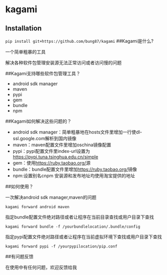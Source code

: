 # kagami
## Installation
`pip install git+https://github.com/bung87/kagami`
##Kagami是什么?

一个简单粗暴的工具

解决各种软件包管理安装源无法正常访问或者访问慢的问题

##Kagami支持哪些软件包管理工具？

* android sdk manager
* maven
* pypi
* gem
* bundle
* npm

##Kagami如何解决这些问题的？

* android sdk manager：简单粗暴地在hosts文件里增加一行使dl-ssl.google.com解析到国内镜像
* maven：maven配置文件里增加oschina镜像配置
* pypi：pypi配置文件里index-url设置为<https://pypi.tuna.tsinghua.edu.cn/simple>
* gem：使用<https://ruby.taobao.org/>源
* bundle：bundle配置文件里增加<https://ruby.taobao.org/>镜像
* npm:设置别名cnpm 安装源和发布地址均使用淘宝提供的地址

##如何使用？

一次解决android sdk manager,maven的问题  

`kagami forward android maven`

指定bundle配置文件绝对路径或者让程序在当前目录查找或用户目录下查找  

`kagami forward bundle -f /yourbundlelocation/.bundle/config`

指定pypi配置文件绝对路径或者让程序在当前虚拟环境下查找或用户目录下查找  
 
`kagami forward pypi -f /yourpypilocation/pip.conf`

##有问题反馈

在使用中有任何问题，欢迎反馈给我

